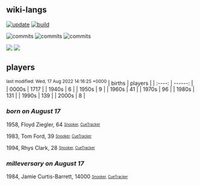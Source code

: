 ## wiki-langs
[![update](https://github.com/dreamerminsk/wiki-langs/actions/workflows/update-tables.yml/badge.svg)](https://github.com/dreamerminsk/wiki-langs/actions/workflows/update-tables.yml)
[![build](https://github.com/dreamerminsk/wiki-langs/actions/workflows/build.yml/badge.svg)](https://github.com/dreamerminsk/wiki-langs/actions/workflows/build.yml)

![commits](https://img.shields.io/github/commit-activity/y/dreamerminsk/wiki-langs)
![commits](https://img.shields.io/github/commit-activity/m/dreamerminsk/wiki-langs)
![commits](https://img.shields.io/github/commit-activity/w/dreamerminsk/wiki-langs)

![](https://img.shields.io/github/languages/code-size/dreamerminsk/wiki-langs)
![](https://img.shields.io/github/repo-size/dreamerminsk/wiki-langs)

## players
<sup>last modified: Wed, 17 Aug 2022 14:16:25 +0000</sup>
| births | players |
| :----: | ------: |
| 0000s | 1717 |
| 1940s | 6 |
| 1950s | 9 |
| 1960s | 41 |
| 1970s | 96 |
| 1980s | 131 |
| 1990s | 139 |
| 2000s | 8 |

### ***born on August 17***
1958, Floyd Ziegler, 64 <sub><sup>[Snooker](http://www.snooker.org/res/index.asp?player=979), [CueTracker](http://cuetracker.net/Players/floyd-ziegler/)</sup></sub>

1983, Tom Ford, 39 <sub><sup>[Snooker](http://www.snooker.org/res/index.asp?player=8), [CueTracker](http://cuetracker.net/Players/tom-ford/)</sup></sub>

1994, Rhys Clark, 28 <sub><sup>[Snooker](http://www.snooker.org/res/index.asp?player=917), [CueTracker](http://cuetracker.net/Players/rhys-clark/)</sup></sub>


### ***milleversary on August 17***
1984, Jamie Curtis-Barrett, 14000 <sub><sup>[Snooker](http://www.snooker.org/res/index.asp?player=165), [CueTracker](http://cuetracker.net/Players/jamie-barrett/)</sup></sub>



